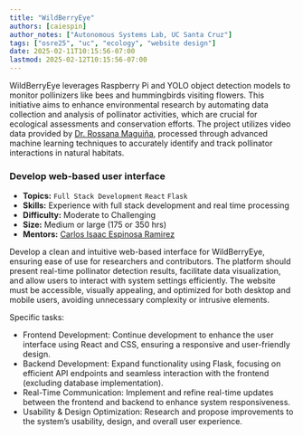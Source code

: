 ```yaml
---
title: "WildBerryEye"
authors: [caiespin]
author_notes: ["Autonomous Systems Lab, UC Santa Cruz"]
tags: ["osre25", "uc", "ecology", "website design"]
date: 2025-02-11T10:15:56-07:00
lastmod: 2025-02-12T10:15:56-07:00
---
```


WildBerryEye leverages Raspberry Pi and YOLO object detection models to monitor pollinizers like bees and hummingbirds visiting flowers. This initiative aims to enhance environmental research by automating data collection and analysis of pollinator activities, which are crucial for ecological assessments and conservation efforts. The project utilizes video data provided by [Dr. Rossana Maguiña](https://www.researchgate.net/profile/Rossana-Maguina-Conde), processed through advanced machine learning techniques to accurately identify and track pollinator interactions in natural habitats.

### Develop web-based user interface

- **Topics:** `Full Stack Development` `React` `Flask`
- **Skills:** Experience with full stack development and real time processing
- **Difficulty:** Moderate to Challenging 
- **Size:** Medium or large (175 or 350 hrs)
- **Mentors:** [Carlos Isaac Espinosa Ramirez](mailto:caiespin@ucsc.edu)

Develop a clean and intuitive web-based interface for WildBerryEye, ensuring ease of use for researchers and contributors. The platform should present real-time pollinator detection results, facilitate data visualization, and allow users to interact with system settings efficiently. The website must be accessible, visually appealing, and optimized for both desktop and mobile users, avoiding unnecessary complexity or intrusive elements.

Specific tasks:
- Frontend Development: Continue development to enhance the user interface using React and CSS, ensuring a responsive and user-friendly design.
- Backend Development: Expand functionality using Flask, focusing on efficient API endpoints and seamless interaction with the frontend (excluding database implementation).
- Real-Time Communication: Implement and refine real-time updates between the frontend and backend to enhance system responsiveness.
- Usability & Design Optimization: Research and propose improvements to the system’s usability, design, and overall user experience.
